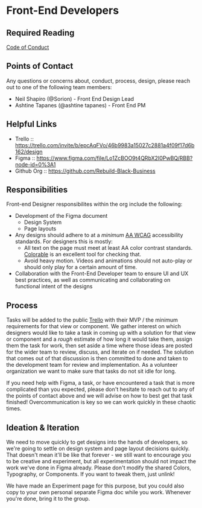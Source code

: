 # Front-End Developers

## Required Reading
[Code of Conduct](../Code_Of_Conduct.md)

## Points of Contact
Any questions or concerns about, conduct, process, design, please reach out to one of the following team members:

- Neil Shapiro (@Sorion) - Front End Design Lead
- Ashtine Tapanes (@ashtine tapanes) - Front End PM

## Helpful Links
- Trello :: https://trello.com/invite/b/epcAqFVo/46b9983a15027c2881a4f09f17d6b162/design
- Figma :: https://www.figma.com/file/Lo1ZcBOO9t4QRbX2I0PwBQ/RBB?node-id=0%3A1
- Github Org :: https://github.com/Rebuild-Black-Business

## Responsibilities
Front-end Designer responsibilites within the org include the following:

- Development of the Figma document
  - Design System
  - Page layouts
- Any designs should adhere to at a _minimum_ [AA WCAG](https://www.w3.org/WAI/WCAG21/quickref/?currentsidebar=%23col_customize&levels=aaa) accessibility standards. For designers this is mostly:
  - All text on the page must meet at least AA color contrast standards. [Colorable](https://colorable.jxnblk.com/) is an excellent tool for checking that.
  - Avoid heavy motion. Videos and animations should not auto-play or should only play for a certain amount of time.
- Collaboration with the Front-End Developer team to ensure UI and UX best practices, as well as communicating and collaborating on functional intent of the designs

## Process

Tasks will be added to the public [Trello](https://trello.com/invite/b/epcAqFVo/46b9983a15027c2881a4f09f17d6b162/design) with their MVP / the minimum requirements for that view or component. We gather interest on which designers would like to take a task in coming up with a solution for that view or component and a _rough_ estimate of how long it would take them, assign them the task for work, then set aside a time where those ideas are posted for the wider team to review, discuss, and iterate on if needed. The solution that comes out of that discussion is then committed to done and taken to the development team for review and implementation. As a volunteer organization we want to make sure that tasks do not sit idle for long.

If you need help with Figma, a task, or have encountered a task that is more complicated than you expected, please don't hesitate to reach out to any of the points of contact above and we will advise on how to best get that task finished! Overcommunication is key so we can work quickly in these chaotic times.

## Ideation & Iteration

We need to move quickly to get designs into the hands of developers, so we're going to settle on design system and page layout decisions quickly. That doesn't mean it'll be like that forever - we still want to encourage you to be creative and experiment, but all experimentation should not impact the work we've done in Figma already. Please don't modify the shared Colors, Typography, or Components. If you want to tweak them, just unlink!

We have made an Experiment page for this purpose, but you could also copy to your own personal separate Figma doc while you work. Whenever you're done, bring it to the group.